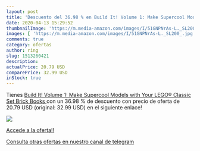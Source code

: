 ```yaml
---
layout: post
title: 'Descuento del 36.98 % en Build It! Volume 1: Make Supercool Model'
date: 2020-04-13 15:29:52
thumbnailImage: 'https://m.media-amazon.com/images/I/51GNPNrAs-L._SL200_.jpg'
images: [ 'https://m.media-amazon.com/images/I/51GNPNrAs-L._SL200_.jpg' ]
comments: true
category: ofertas
author: ring
slug: 1513260421
description:
actualPrice: 20.79 USD
comparePrice: 32.99 USD
inStock: true
---
```


Tienes [Build It! Volume 1: Make Supercool Models with Your LEGO® Classic Set  Brick Books ](https://www.amazon.com/dp/1513260421/?tag=redken08-20) con un 36.98 % de descuento con precio de oferta de 20.79 USD (original: 32.99 USD) en el siguiente enlace!

[![](https://m.media-amazon.com/images/I/51GNPNrAs-L._SL200_.jpg)](https://www.amazon.com/dp/1513260421/?tag=redken08-20)

[Accede a la oferta!!](https://www.amazon.com/dp/1513260421/?tag=redken08-20)

[Consulta otras ofertas en nuestro canal de telegram](https://t.me/s/ofertas25)
